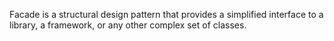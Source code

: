 Facade is a structural design pattern that provides a simplified interface to a library, a framework, or any other complex set of classes.